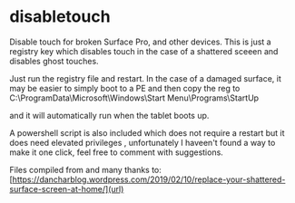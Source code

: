 # disabletouch
Disable touch for broken Surface Pro, and  other devices.
This is just a registry key which disables touch in the case of a shattered sceeen and disables ghost touches.

Just  run the registry file and restart. 
In the case of  a damaged surface, it may be easier to simply boot to a PE and then copy the reg to 
C:\ProgramData\Microsoft\Windows\Start Menu\Programs\StartUp

and it will automatically run when the tablet boots up.

A powershell script is also included which does not require  a restart but it does need elevated privileges , unfortunately I haveen't found a way to make it one click, feel free to comment with suggestions.



Files compiled from and many thanks to:
[https://dancharblog.wordpress.com/2019/02/10/replace-your-shattered-surface-screen-at-home/](url)
